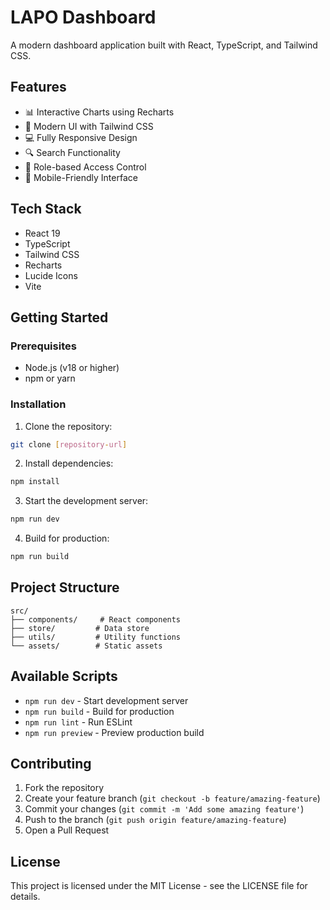 # LAPO Dashboard

A modern dashboard application built with React, TypeScript, and Tailwind CSS.

## Features

- 📊 Interactive Charts using Recharts
- 🎨 Modern UI with Tailwind CSS
- 💻 Fully Responsive Design
- 🔍 Search Functionality
- 🔐 Role-based Access Control
- 📱 Mobile-Friendly Interface

## Tech Stack

- React 19
- TypeScript
- Tailwind CSS
- Recharts
- Lucide Icons
- Vite

## Getting Started

### Prerequisites

- Node.js (v18 or higher)
- npm or yarn

### Installation

1. Clone the repository:
```bash
git clone [repository-url]
```

2. Install dependencies:
```bash
npm install
```

3. Start the development server:
```bash
npm run dev
```

4. Build for production:
```bash
npm run build
```

## Project Structure

```
src/
├── components/     # React components
├── store/         # Data store
├── utils/         # Utility functions
└── assets/        # Static assets
```

## Available Scripts

- `npm run dev` - Start development server
- `npm run build` - Build for production
- `npm run lint` - Run ESLint
- `npm run preview` - Preview production build

## Contributing

1. Fork the repository
2. Create your feature branch (`git checkout -b feature/amazing-feature`)
3. Commit your changes (`git commit -m 'Add some amazing feature'`)
4. Push to the branch (`git push origin feature/amazing-feature`)
5. Open a Pull Request

## License

This project is licensed under the MIT License - see the LICENSE file for details.
